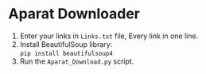 # Aparat Downloader
1. Enter your links in `Links.txt` file, Every link in one line.
2. Install BeautifulSoup library:  
	`pip install beautifulsoup4`
3. Run the `Aparat_Download.py` script.